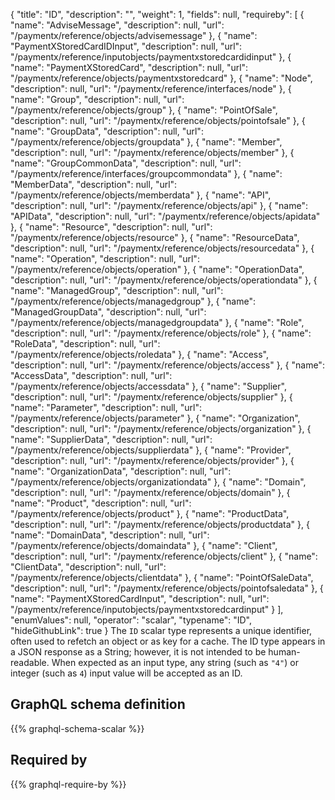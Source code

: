 {
  "title": "ID",
  "description": "",
  "weight": 1,
  "fields": null,
  "requireby": [
    {
      "name": "AdviseMessage",
      "description": null,
      "url": "/paymentx/reference/objects/advisemessage"
    },
    {
      "name": "PaymentXStoredCardIDInput",
      "description": null,
      "url": "/paymentx/reference/inputobjects/paymentxstoredcardidinput"
    },
    {
      "name": "PaymentXStoredCard",
      "description": null,
      "url": "/paymentx/reference/objects/paymentxstoredcard"
    },
    {
      "name": "Node",
      "description": null,
      "url": "/paymentx/reference/interfaces/node"
    },
    {
      "name": "Group",
      "description": null,
      "url": "/paymentx/reference/objects/group"
    },
    {
      "name": "PointOfSale",
      "description": null,
      "url": "/paymentx/reference/objects/pointofsale"
    },
    {
      "name": "GroupData",
      "description": null,
      "url": "/paymentx/reference/objects/groupdata"
    },
    {
      "name": "Member",
      "description": null,
      "url": "/paymentx/reference/objects/member"
    },
    {
      "name": "GroupCommonData",
      "description": null,
      "url": "/paymentx/reference/interfaces/groupcommondata"
    },
    {
      "name": "MemberData",
      "description": null,
      "url": "/paymentx/reference/objects/memberdata"
    },
    {
      "name": "API",
      "description": null,
      "url": "/paymentx/reference/objects/api"
    },
    {
      "name": "APIData",
      "description": null,
      "url": "/paymentx/reference/objects/apidata"
    },
    {
      "name": "Resource",
      "description": null,
      "url": "/paymentx/reference/objects/resource"
    },
    {
      "name": "ResourceData",
      "description": null,
      "url": "/paymentx/reference/objects/resourcedata"
    },
    {
      "name": "Operation",
      "description": null,
      "url": "/paymentx/reference/objects/operation"
    },
    {
      "name": "OperationData",
      "description": null,
      "url": "/paymentx/reference/objects/operationdata"
    },
    {
      "name": "ManagedGroup",
      "description": null,
      "url": "/paymentx/reference/objects/managedgroup"
    },
    {
      "name": "ManagedGroupData",
      "description": null,
      "url": "/paymentx/reference/objects/managedgroupdata"
    },
    {
      "name": "Role",
      "description": null,
      "url": "/paymentx/reference/objects/role"
    },
    {
      "name": "RoleData",
      "description": null,
      "url": "/paymentx/reference/objects/roledata"
    },
    {
      "name": "Access",
      "description": null,
      "url": "/paymentx/reference/objects/access"
    },
    {
      "name": "AccessData",
      "description": null,
      "url": "/paymentx/reference/objects/accessdata"
    },
    {
      "name": "Supplier",
      "description": null,
      "url": "/paymentx/reference/objects/supplier"
    },
    {
      "name": "Parameter",
      "description": null,
      "url": "/paymentx/reference/objects/parameter"
    },
    {
      "name": "Organization",
      "description": null,
      "url": "/paymentx/reference/objects/organization"
    },
    {
      "name": "SupplierData",
      "description": null,
      "url": "/paymentx/reference/objects/supplierdata"
    },
    {
      "name": "Provider",
      "description": null,
      "url": "/paymentx/reference/objects/provider"
    },
    {
      "name": "OrganizationData",
      "description": null,
      "url": "/paymentx/reference/objects/organizationdata"
    },
    {
      "name": "Domain",
      "description": null,
      "url": "/paymentx/reference/objects/domain"
    },
    {
      "name": "Product",
      "description": null,
      "url": "/paymentx/reference/objects/product"
    },
    {
      "name": "ProductData",
      "description": null,
      "url": "/paymentx/reference/objects/productdata"
    },
    {
      "name": "DomainData",
      "description": null,
      "url": "/paymentx/reference/objects/domaindata"
    },
    {
      "name": "Client",
      "description": null,
      "url": "/paymentx/reference/objects/client"
    },
    {
      "name": "ClientData",
      "description": null,
      "url": "/paymentx/reference/objects/clientdata"
    },
    {
      "name": "PointOfSaleData",
      "description": null,
      "url": "/paymentx/reference/objects/pointofsaledata"
    },
    {
      "name": "PaymentXStoredCardInput",
      "description": null,
      "url": "/paymentx/reference/inputobjects/paymentxstoredcardinput"
    }
  ],
  "enumValues": null,
  "operator": "scalar",
  "typename": "ID",
  "hideGithubLink": true
}
The `ID` scalar type represents a unique identifier, often used to refetch an object or as key for a cache. The ID type appears in a JSON response as a String; however, it is not intended to be human-readable. When expected as an input type, any string (such as `"4"`) or integer (such as `4`) input value will be accepted as an ID.
## GraphQL schema definition

{{% graphql-schema-scalar %}}

## Required by

{{% graphql-require-by %}}
